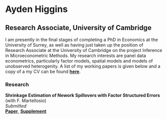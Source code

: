 #  Ayden Higgins
## Research Associate, University of Cambridge
  
I am presently in the final stages of completing a PhD in Economics at the University of
Surrey, as well as having just taken up the position of Research Associate at the University of
Cambridge on the project Inference in Microeconometric Methods. My research interests are panel data econometrics, particularly factor models, spatial models and models of unobserved heterogenity. A list of my working papers is given below and a copy of a my CV can be found <strong><a href="{{ CV.pdf | prepend: '/assets/pdf/CV/CV.pdf' | relative_url | download }}">here</a></strong>. 

### Research

<b> Shrinkage Estimation of Nework Spillovers with Factor Structured Errors </b> (with F. Martellosio) <br> <i> Submitted </i> <br> <strong><a href="{{ Master.pdf | prepend: '/assets/pdf/Shrinkage/Master.pdf' | relative_url | download }}">Paper</a></strong>, <strong><a href="{{ Supplement.pdf | prepend: '/assets/pdf/Shrinkage/Supplement.pdf' | relative_url | download }}">Supplement</a></strong>





